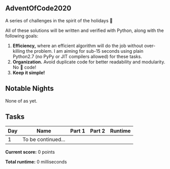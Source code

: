 ## AdventOfCode2020
A series of challenges in the spirit of the holidays 🎄

All of these solutions will be written and verified with Python, along with the following goals:
1. __Efficiency,__ where an efficient algorithm will do the job without over-killing the problem. I am aiming for sub-15 seconds using plain Python2.7 (no PyPy or JIT compilers allowed) for these tasks.
2. __Organization.__ Avoid duplicate code for better readability and modularity. No 🍝 code!
3. __Keep it simple!__

## Notable Nights

None of as yet.

## Tasks

| Day | Name                               | Part 1 | Part 2 | Runtime |
| --- | ---------------------------------- |:------:|:------:| -------:|
| 1   | To be continued...                 |        |        |         |

__Current score:__ 0 points

__Total runtime:__ 0 milliseconds

